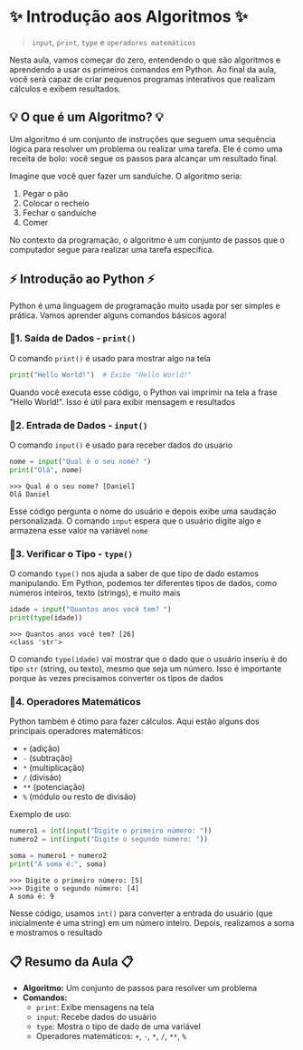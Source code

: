 # ✨ Introdução aos Algoritmos ✨
> `input`, `print`, `type` e `operadores matemáticos`

Nesta aula, vamos começar do zero, entendendo o que são algoritmos e aprendendo a usar os primeiros comandos em Python. Ao final da aula, você será capaz de criar pequenos programas interativos que realizam cálculos e exibem resultados.

## 💡 O que é um Algoritmo? 💡

Um algoritmo é um conjunto de instruções que seguem uma sequência lógica para resolver um problema ou realizar uma tarefa. Ele é como uma receita de bolo: você segue os passos para alcançar um resultado final.

Imagine que você quer fazer um sanduíche. O algoritmo seria:
1. Pegar o pão
2. Colocar o recheio
3. Fechar o sanduiche
4. Comer

No contexto da programação, o algoritmo é um conjunto de passos que o computador segue para realizar uma tarefa específica.

## ⚡ Introdução ao Python ⚡

Python é uma linguagem de programação muito usada por ser simples e prática. Vamos aprender alguns comandos básicos agora!

### 🔹1. Saída de Dados - `print()`

O comando `print()` é usado para mostrar algo na tela

```python
print("Hello World!")  # Exibe "Hello World!"
```

Quando você executa esse código, o Python vai imprimir na tela a frase "Hello World!". Isso é útil para exibir mensagem e resultados

### 🔹2. Entrada de Dados - `input()`

O comando `input()` é usado para receber dados do usuário

```python
nome = input("Qual é o seu nome? ")
print("Olá", nome)
```
```
>>> Qual é o seu nome? [Daniel]
Olá Daniel
```

Esse código pergunta o nome do usuário e depois exibe uma saudação personalizada. O comando `input` espera que o usuário digite algo e armazena esse valor na variável `nome`

### 🔹3. Verificar o Tipo - `type()`

O comando `type()` nos ajuda a saber de que tipo de dado estamos manipulando. Em Python, podemos ter diferentes tipos de dados, como números inteiros, texto (strings), e muito mais

```python
idade = input("Quantos anos você tem? ")
print(type(idade))
```
```
>>> Quantos anos você tem? [26]
<class 'str'>
```

O comando `type(idade)` vai mostrar que o dado que o usuário inseriu é do tipo `str` (string, ou texto), mesmo que seja um número. Isso é importante porque às vezes precisamos converter os tipos de dados

### 🔹4. Operadores Matemáticos

Python também é ótimo para fazer cálculos. Aqui estão alguns dos principais operadores matemáticos:

- `+` (adição)
- `-` (subtração)
- `*` (multiplicação)
- `/` (divisão)
- `**` (potenciação)
- `%` (módulo ou resto de divisão)

Exemplo de uso:

```python
numero1 = int(input("Digite o primeiro número: "))
numero2 = int(input("Digite o segundo número: "))

soma = numero1 + numero2
print("A soma é:", soma)
```
```
>>> Digite o primeiro número: [5]
>>> Digite o segundo número: [4]
A soma é: 9
```

Nesse código, usamos `int()` para converter a entrada do usuário (que inicialmente é uma string) em um número inteiro. Depois, realizamos a soma e mostramos o resultado

## 📋 Resumo da Aula 📋

- **Algoritmo:** Um conjunto de passos para resolver um problema
- **Comandos:**
  - `print`: Exibe mensagens na tela
  - `input`: Recebe dados do usuário
  - `type`: Mostra o tipo de dado de uma variável
  - Operadores matemáticos: `+`, `-`, `*`, `/`, `**`, `%`